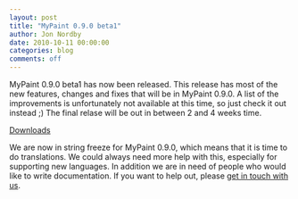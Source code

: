```yaml
---
layout: post
title: "MyPaint 0.9.0 beta1"
author: Jon Nordby
date: 2010-10-11 00:00:00
categories: blog
comments: off
---
```


MyPaint 0.9.0 beta1 has now been released. This release has most of the
new features, changes and fixes that will be in MyPaint 0.9.0. A list of
the improvements is unfortunately not available at this time, so just
check it out instead ;) 
The final relase will be out in between 2 and 4 weeks time.

[Downloads](https://github.com/mypaint/mypaint/releases/tag/v0.9.0-beta1)

We are now in string freeze for MyPaint 0.9.0, which means that it is
time to do translations. We could always need more help with this,
especially for supporting new languages. In addition we are in need of
people who would like to write documentation. 
If you want to help out, please
[get in touch with us](http://mypaint.org/about/).


